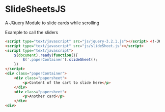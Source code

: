 # SlideSheetsJS
A JQuery Module to slide cards while scrolling

 
Example to call the sliders
```html
<script type="text/javascript" src="js/jquery-3.2.1.js"></script> <!-JQUERY-->
<script type="text/javascript" src="js/slideSheet.js"></script>
<script type="text/javascript">
    $(document).ready(function(){
        $('.paperContainer').slideSheet();
    })
</script>
<div class="paperContainer">
    <div class="papersheet">
        <p>Content of the cart to slide here</p>
    </div>
    <div class="papersheet">
        <p>Another card</p>
    </div>
<div>
```

